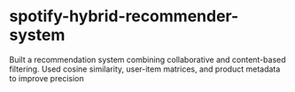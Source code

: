 # spotify-hybrid-recommender-system
  Built a recommendation system combining collaborative and content-based filtering.        Used cosine similarity, user-item matrices, and product metadata to improve precision
